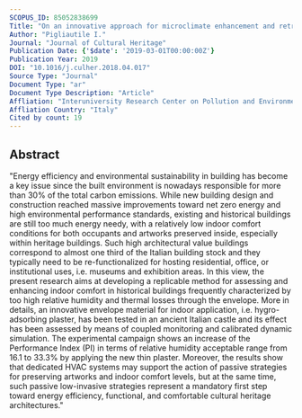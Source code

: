 ```yaml
---
SCOPUS_ID: 85052838699
Title: "On an innovative approach for microclimate enhancement and retrofit of historic buildings and artworks preservation by means of innovative thin envelope materials"
Author: "Pigliautile I."
Journal: "Journal of Cultural Heritage"
Publication Date: {'$date': '2019-03-01T00:00:00Z'}
Publication Year: 2019
DOI: "10.1016/j.culher.2018.04.017"
Source Type: "Journal"
Document Type: "ar"
Document Type Description: "Article"
Affliation: "Interuniversity Research Center on Pollution and Environment “Mauro Felli”"
Affliation Country: "Italy"
Cited by count: 19
---
```


## Abstract
"Energy efficiency and environmental sustainability in building has become a key issue since the built environment is nowadays responsible for more than 30% of the total carbon emissions. While new building design and construction reached massive improvements toward net zero energy and high environmental performance standards, existing and historical buildings are still too much energy needy, with a relatively low indoor comfort conditions for both occupants and artworks preserved inside, especially within heritage buildings. Such high architectural value buildings correspond to almost one third of the Italian building stock and they typically need to be re-functionalized for hosting residential, office, or institutional uses, i.e. museums and exhibition areas. In this view, the present research aims at developing a replicable method for assessing and enhancing indoor comfort in historical buildings frequently characterized by too high relative humidity and thermal losses through the envelope. More in details, an innovative envelope material for indoor application, i.e. hygro-adsorbing plaster, has been tested in an ancient Italian castle and its effect has been assessed by means of coupled monitoring and calibrated dynamic simulation. The experimental campaign shows an increase of the Performance Index (PI) in terms of relative humidity acceptable range from 16.1 to 33.3% by applying the new thin plaster. Moreover, the results show that dedicated HVAC systems may support the action of passive strategies for preserving artworks and indoor comfort levels, but at the same time, such passive low-invasive strategies represent a mandatory first step toward energy efficiency, functional, and comfortable cultural heritage architectures."
